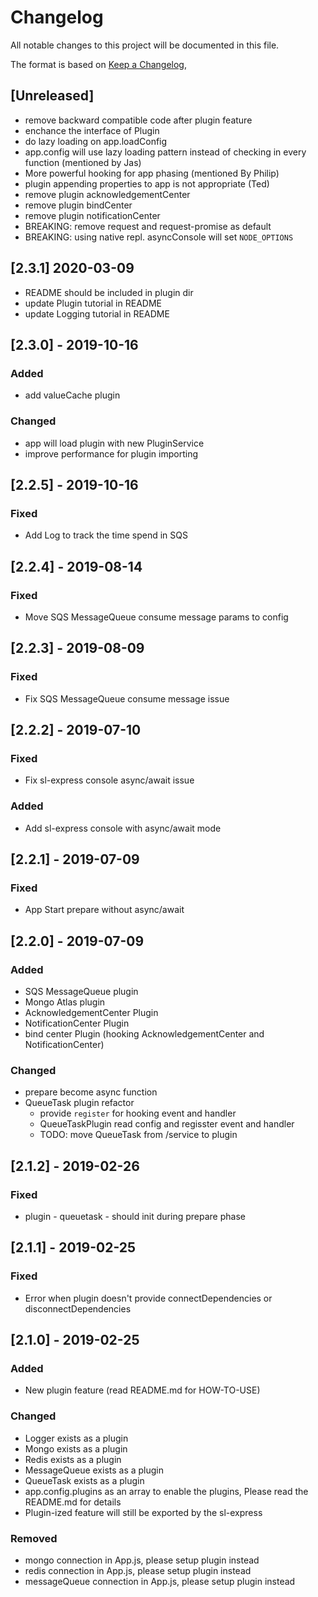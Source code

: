 # Changelog
All notable changes to this project will be documented in this file.

The format is based on [Keep a Changelog](https://keepachangelog.com/en/1.0.0/),

## [Unreleased]
- remove backward compatible code after plugin feature
- enchance the interface of Plugin
- do lazy loading on app.loadConfig
- app.config will use lazy loading pattern instead of checking in every function (mentioned by Jas)
- More powerful hooking for app phasing (mentioned By Philip)
- plugin appending properties to app is not appropriate (Ted)
- remove plugin acknowledgementCenter
- remove plugin bindCenter
- remove plugin notificationCenter
- BREAKING: remove request and request-promise as default
- BREAKING: using native repl. asyncConsole will set `NODE_OPTIONS`

## [2.3.1] 2020-03-09
- README should be included in plugin dir
- update Plugin tutorial in README
- update Logging tutorial in README

## [2.3.0] - 2019-10-16
### Added
- add valueCache plugin

### Changed
- app will load plugin with new PluginService
- improve performance for plugin importing

## [2.2.5] - 2019-10-16
### Fixed
- Add Log to track the time spend in SQS

## [2.2.4] - 2019-08-14
### Fixed
- Move SQS MessageQueue consume message params to config

## [2.2.3] - 2019-08-09
### Fixed
- Fix SQS MessageQueue consume message issue

## [2.2.2] - 2019-07-10
### Fixed
- Fix sl-express console async/await issue

### Added
- Add sl-express console with async/await mode

## [2.2.1] - 2019-07-09
### Fixed
- App Start prepare without async/await

## [2.2.0] - 2019-07-09
### Added
- SQS MessageQueue plugin
- Mongo Atlas plugin
- AcknowledgementCenter Plugin
- NotificationCenter Plugin
- bind center Plugin (hooking AcknowledgementCenter and NotificationCenter)
### Changed
- prepare become async function
- QueueTask plugin refactor
  - provide `register` for hooking event and handler
  - QueueTaskPlugin read config and regisster event and handler
  - TODO: move QueueTask from /service to plugin

## [2.1.2] - 2019-02-26
### Fixed
- plugin - queuetask - should init during prepare phase

## [2.1.1] - 2019-02-25
### Fixed
- Error when plugin doesn't provide connectDependencies or disconnectDependencies

## [2.1.0] - 2019-02-25
### Added
- New plugin feature (read README.md for HOW-TO-USE)

### Changed
- Logger exists as a plugin
- Mongo exists as a plugin
- Redis exists as a plugin
- MessageQueue exists as a plugin
- QueueTask exists as a plugin
- app.config.plugins as an array to enable the plugins, Please read the README.md for details
- Plugin-ized feature will still be exported by the sl-express

### Removed
- mongo connection in App.js, please setup plugin instead
- redis connection in App.js, please setup plugin instead
- messageQueue connection in App.js, please setup plugin instead
